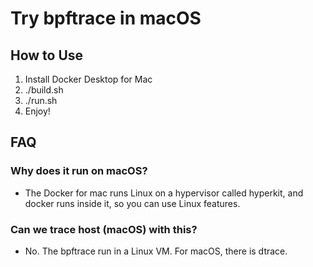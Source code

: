 Try bpftrace in macOS
=====================

## How to Use

1. Install Docker Desktop for Mac
2. ./build.sh
3. ./run.sh
4. Enjoy!

## FAQ

### Why does it run on macOS?
- The Docker for mac runs Linux on a hypervisor called hyperkit, and docker runs inside it, so you can use Linux features.

### Can we trace host (macOS) with this?
- No. The bpftrace run in a Linux VM. For macOS, there is dtrace.

